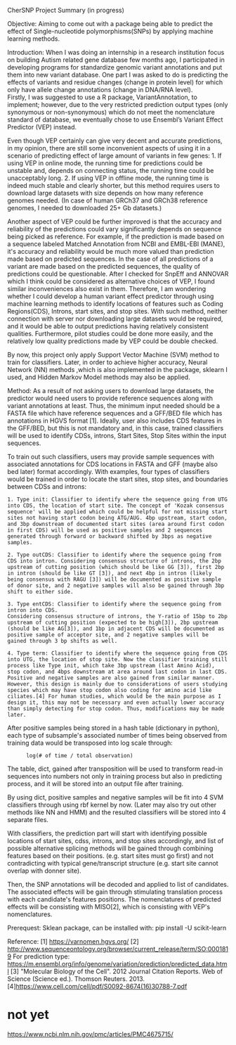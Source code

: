 CherSNP Project Summary (in progress)

Objective:
  Aiming to come out with a package being able to predict the effect of Single-nucleotide polymorphisms(SNPs) by applying machine learning methods.

Introduction:
 	When I was doing an internship in a research institution focus on building Autism related gene database few months ago, I participated in developing programs for standardize genomic variant annotations and put them into new variant database. One part I was asked to do is predicting the effects of variants and residue changes (change in protein level) for which only have allele change annotations (change in DNA/RNA level).  
	Firstly, I was suggested to use a R package, VariantAnnotation, to implement; however, due to the very restricted prediction output types (only synonymous or non-synonymous) which do not meet the nomenclature standard of database, we eventually chose to use Ensembl’s Variant Effect Predictor (VEP) instead.

  Even though VEP certainly can give very decent and accurate predictions, in my opinion, there are still some inconvenient aspects of using it in a scenario of predicting effect of large amount of variants in few genes:
  	1. If using VEP in online mode, the running time for predictions could be unstable and, depends on connecting status, the running time could be unacceptably long.
  	2. If using VEP in offline mode, the running time is indeed much stable and clearly shorter, but this method requires users to download large datasets with size depends on how many reference genomes needed. (In case of human  GRCh37 and GRCh38 reference genomes, I needed to downloaded 25+ Gb datasets.)

  Another aspect of VEP could be further improved is that the accuracy and reliability of the predictions could vary significantly depends on sequence being picked as reference. For example, if the prediction is made based on a sequence labeled Matched Annotation from NCBI and EMBL-EBI (MANE), it's accuracy and reliability would be much more valued than prediction made based on predicted sequences. In the case of all predictions of a variant are made based on the predicted sequences, the quality of predictions could be questionable. After I checked for SnpEff and ANNOVAR which I think could be considered as alternative choices of VEP, I found similar inconveniences also exist in them. Therefore, I am wondering whether I could develop a human variant effect predictor through using machine learning methods to identify locations of features such as Coding Regions(CDS), Introns, start sites, and stop sites. With such method, neither connection with server nor downloading large datasets would be required, and it would be able to output predictions having relatively consistent qualities. Furthermore, pilot studies could be done more easily, and the relatively low quality predictions made by VEP could be double checked.

  By now, this project only apply Support Vector Machine (SVM) method to train for classifiers. Later, in order to achieve higher accuracy, Neural Network (NN) methods ,which is also implemented in the package, sklearn I used, and Hidden Markov Model methods may also be applied.

Method:
	As a result of not asking users to download large datasets, the predictor would need users to provide reference sequences along with variant annotations at least. Thus, the minimum input needed should be a FASTA file which have reference sequences and a GFF/BED file which has annotations in HGVS format [1]. Ideally, user also includes CDS features in the GFF/BED, but this is not mandatory and, in this case, trained classifiers will be used to identify CDSs, introns, Start Sites, Stop Sites within the input sequences.

  To train out such classifiers, users may provide sample sequences with associated annotations for CDS locations in FASTA and GFF (maybe also bed later) format accordingly. With examples, four types of classifiers would be trained in order to locate the start sites, stop sites, and boundaries between CDSs and introns:

    1. Type init: Classifier to identify where the sequence going from UTG into CDS, the location of start site. The concept of 'Kozak consensus sequence' will be applied which could be helpful for not missing start sites not having start codon being ATG/AUG. 4bp upstream, start codon, and 3bp downstream of documented start sites (area around first codon in first CDS) will be used as positive samples and 2 sequences generated through forward or backward shifted by 3bps as negative samples.

    2. Type outCDS: Classifier to identify where the sequence going from CDS into intron. Considering consensus structure of introns, the 2bp upstream of cutting position (which should be like GG [3]), first 2bp in intron (should be like GT [3]), and next 4bp in intron (likely being consensus with RAGU [3]) will be documented as positive sample of donor site, and 2 negative samples will also be gained through 3bp shift to either side.

    3. Type entCDS: Classifier to identify where the sequence going from intron into CDS.
    Considering consensus structure of introns, the Y-ratio of 15bp to 2bp upstream of cutting position (expected to be high[3]), 2bp upstream (should be like AG[3]), and 1bp in adjacent CDS will be documented as positive sample of acceptor site, and 2 negative samples will be gained through 3 bp shifts as well.

    4. Type term: Classifier to identify where the sequence going from CDS into UTG, the location of stop site. Now the classifier training still process like Type init, which take 3bp upstream (last Amino Acid), stop codon, and 4bps downstream at area around last codon in last CDS. Positive and negative samples are also gained from similar manner. However, this design is mainly due to considerations of users studying species which may have stop codon also coding for amino acid like ciliates.[4] For human studies, which would be the main purpose as I design it, this may not be necessary and even actually lower accuracy than simply detecting for stop codon. Thus, modifications may be made later.

  After positive samples being stored in a hash table (dictionary in python), each type of subsample's associated number of times being observed from training data would be transposed into log scale through:

          log(# of time / total observation)

  The table, dict, gained after transposition will be used to transform read-in sequences into numbers not only in training process but also in predicting process, and it will be stored into an output file after training.

  By using dict, positive samples and negative samples will be fit into 4 SVM classifiers through using rbf kernel by now. (Later may also try out other methods like NN and HMM) and the resulted classifiers will be stored into 4 separate files.

  With classifiers, the prediction part will start with identifying possible locations of start sites, cdss, introns, and stop sites accordingly, and list of possible alternative splicing methods will be gained through combining features based on their positions. (e.g. start sites must go first) and not contradicting with typical gene/transcript structure (e.g. start site cannot overlap with donner site).

  Then, the SNP annotations will be decoded and applied to list of candidates. The associated effects will be gain through stimulating translation process with each candidate's features positions. The nomenclatures of predicted effects will be consisting with MISO[2], which is consisting with VEP's nomenclatures.


Prerequest:
  Sklean package, can be installed with: pip install -U scikit-learn

Reference:
[1] https://varnomen.hgvs.org/
[2] http://www.sequenceontology.org/browser/current_release/term/SO:0001819
For prediction type: https://m.ensembl.org/info/genome/variation/prediction/predicted_data.html
[3] "Molecular Biology of the Cell". 2012 Journal Citation Reports. Web of Science (Science ed.). Thomson Reuters. 2013.
[4]https://www.cell.com/cell/pdf/S0092-8674(16)30788-7.pdf


# not yet
https://www.ncbi.nlm.nih.gov/pmc/articles/PMC4675715/